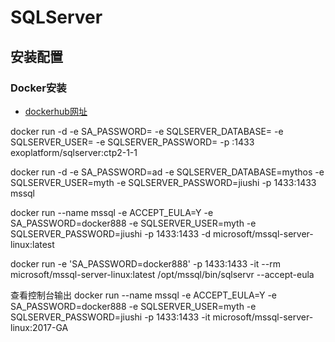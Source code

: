 # SQLServer

## 安装配置
### Docker安装
- [dockerhub网址](https://hub.docker.com/r/exoplatform/sqlserver/)

docker run -d -e SA_PASSWORD=<passord> -e SQLSERVER_DATABASE=<db name> -e SQLSERVER_USER=<user> -e 
SQLSERVER_PASSWORD=<password> -p <local port>:1433 exoplatform/sqlserver:ctp2-1-1

docker run -d -e SA_PASSWORD=ad -e SQLSERVER_DATABASE=mythos -e SQLSERVER_USER=myth -e SQLSERVER_PASSWORD=jiushi -p 1433:1433 mssql


docker run --name mssql -e ACCEPT_EULA=Y -e SA_PASSWORD=docker888 -e SQLSERVER_USER=myth -e SQLSERVER_PASSWORD=jiushi -p 1433:1433 -d microsoft/mssql-server-linux:latest

docker run -e 'SA_PASSWORD=docker888' -p 1433:1433 -it --rm microsoft/mssql-server-linux:latest /opt/mssql/bin/sqlservr --accept-eula


查看控制台输出
docker run --name mssql -e ACCEPT_EULA=Y -e SA_PASSWORD=docker888 -e SQLSERVER_USER=myth -e SQLSERVER_PASSWORD=jiushi -p 1433:1433 -it microsoft/mssql-server-linux:2017-GA